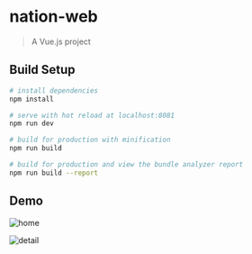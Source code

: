 # nation-web

> A Vue.js project

## Build Setup

``` bash
# install dependencies
npm install

# serve with hot reload at localhost:8081
npm run dev

# build for production with minification
npm run build

# build for production and view the bundle analyzer report
npm run build --report
```
## Demo 
![home](https://user-images.githubusercontent.com/35485655/62871402-a29b7180-bd45-11e9-96bf-52a3de511708.png)

![detail](https://user-images.githubusercontent.com/35485655/62871453-b8109b80-bd45-11e9-8b61-96f0453dcefb.png)
